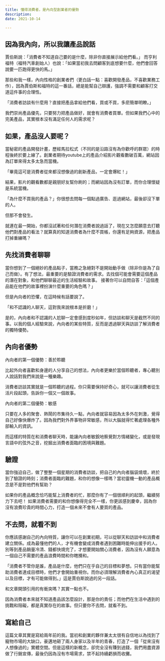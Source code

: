 ```yaml
---
title: 懂得消費者，是內向型創業者的優勢
description: 
date: 2021-10-14

---
```


## 因為我內向，所以我讓產品說話
賈伯斯說：「消費者不知道自己要的是什麼，除非你直接展示給他們看。」
而亨利福特（福特汽車創始人）也說：「如果當初我去問顧客到底想要什麼，他們會回答說要一匹跑得更快的馬。」

那些和我一樣，內向性格的創業者們（更白話一點：喜歡開發產品，不喜歡業務工作），因為賈伯斯和福特的這一番話，總是能幫自己辯護，強調不需要和顧客打交道這件事的合理性。

「消費者訪談有什麼用？直接把產品拿給他們看，買或不買，多麽簡單明瞭。」

我們崇尚產品優先，只要努力把產品做好，就會有消費者買單。但如果我們心中的完美產品，其實根本沒有滿足任何人的需求呢？


## 如果，產品沒人要呢？

當秘密的產品開發計畫，歷經馬拉松式（不同的是沿路沒有為你歡呼的群眾）的時程後終於要上線了。創業者期待youtube上的產品介紹影片觀看數破百萬，網站因為訂單來得太多太急而當機。

「畢竟這可是消費者從來都沒想像過的創新產品，一定會爆紅！」

結果，影片的觀看數都是親朋好友幫你刷的；而網站因為沒有訂單，而你合理懷疑是系統當機。

「為什麼不買我的產品？」你很想去問每一個點過廣告、逛過網站，最後卻沒下單的人。

但那不會發生。

就連在最一開始，你都沒試著和任何潛在消費者說過話了，現在又怎麼願意去打聽他們對產品的看法？就算真的知道消費者為什麼不買帳，你還有足夠資源，把產品打掉重練嗎？


## 先找消費者聊聊

當你想到了一個絕妙的產品點子，當務之急絕對不是開始動手做（除非你是為了自己而做）。有了想法，最重要的是驗證消費者的需求。去找個可能會需要這個產品的潛在對象，和他們聊聊最近的生活經驗和故事。
接著你可以自問自答：「這個產品能在他們的故事裡扮演什麼重要的角色嗎？」

但是內向者的恐懼，在這時候有話要說了。

「和不認識的人聊天，這對我來說根本是折磨！」

是的，內向者和不認識的人尬聊一定會感到度秒如年，但訪談和聊天是截然不同的事。以我的個人經驗來說，內向者的某些特質，反而是透過聊天與訪談了解消費者的獨特優勢。


## 內向者優勢
內向者的第一個優勢：善於聆聽

比起外向者喜歡和身邊的人分享自己的想法，內向者更樂於當個聆聽者，專心聽別人說話對我們來說是一種樂趣。

消費者訪談其實就是一個聆聽的過程。你只需要保持好奇心，就可以讓消費者從生活片段起頭，告訴你一個又一個故事。

內向者的第二個優勢：敏感

只要在人多的聚會、熱鬧的市集待久一點，內向者就容易因為太多外在刺激，覺得自己好像快爆炸了。因為我們對外界事物非常敏感，所以大腦就得忙著處理各種外部輸入的資訊。

而這樣的特質在和消費者聊天時，能讓內向者敏銳地察覺對方情緒變化，或是發現言語中的弦外之音，挖掘出消費者面臨的困境與難題。


## 驗證

當你強迫自己，做了整整一個星期的消費者訪談，把自己的內向者腦袋燒壞，終於到了驗證的時刻；消費者面臨的難題，和你的想像一樣嗎？當初靈機一動的產品概念是不是對他們有幫助？

如果你的產品概念恰巧能幫上消費者的忙，那麼你有了一個很順利的起頭，繼續努力下去吧！
如果消費者需要的和你想像得完全不一樣，你更該感到慶幸，因為你沒有浪費珍貴的時間心力，打造一個未來不會有人要買的產品。


## 不去問，就看不到
你應該感謝自己的內向特質，讓你可以在創業初期，可以從聊天和訪談中和消費者建立關係。成為最懂他們的人，才有機會變成消費者遇到困難時能伸出援手的人。別等到產品銷量冷清、錢都快燒完了，才想要開始關心消費者，因為沒有人願意為一個自己不需要的產品浪費時間和你瞎攪和。

「消費者不管你是誰，產品是什麼，他們只在乎自己的目標和夢想。只有當你能幫助消費者達成目標時，他們才會開始重視你。而你必須理解消費者內心真正的渴望以及目標，才有可能做得到。」這是賈伯斯說過的另一段話。

和文章開頭引用的有衝突嗎？其實一點也不。

因為消費者本來就不知道產品該怎麼設計，那是你的責任；而他們在生活中遇到的挑戰和阻礙，都是真實存在的故事。但只要你不去問，就看不到。


## 寫給自己

這篇文章其實是寫給兩年前的我。當初和創業的夥伴兼太太很有自信地以為找到了寵物市場的大缺口，豪邁地砸了兩人身家以及半年的青春，打造了一個「從來沒有人想像過的」實體空間。但是這樣的新概念，卻完全沒有賺到過錢，我們用盡資源做了行銷宣傳，最後仍因為沒有市場需求，禁不起持續虧損而收攤。
